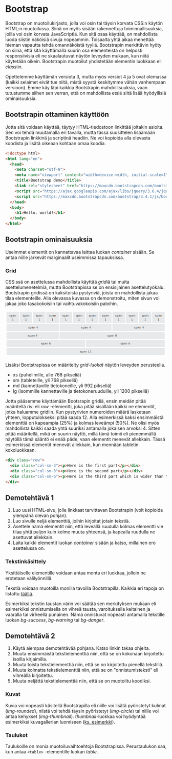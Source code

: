 # Bootstrap

Bootstrap on muotoilukirjasto, jolla voi osin tai täysin korvata CSS:n käytön HTML:n muotoilussa. Siinä on myös sisään rakennettuja toiminnallisuuksia, joilla voi osin korvata JavaScriptiä. Kun sitä osaa käyttää, on mahdollista luoda siistin näköisiä sivuja nopeammin. Toisaalta yhtä aikaa menettää hieman vapautta tehdä omannäköistä tyyliä. Bootstrapin merkittävin hyöty on siinä, että sitä käyttämällä suurin osa elementeistä on helposti responsiivisia eli ne skaalautuvat näytön leveyden mukaan, kun niitä käytetään oikein. Bootstrapin muotoilut yhdistetään elementin luokkaan eli *class*iin.

Opettelemme käyttämän versiota 3, mutta myös versiot 4 ja 5 ovat olemassa (kaikki selaimet eivät tue niitä, mistä syystä keskitymme vähän vanhempaan versioon). Emme käy läpi kaikkia Bootstrapin mahdollisuuksia, vaan tutustumme siihen sen verran, että on mahdollista etsiä siitä lisää hyödyllisiä ominaisuuksia. 

## Bootstrapin ottaminen käyttöön

Jotta sitä voidaan käyttää, täytyy HTML-tiedostoon linkittää joitakin asioita. Sen voi tehdä muutamalla eri tavalla, mutta tässä suosittelen lisäämään Bootstrapin linkkinä ja scriptinä headiin. Ne voi kopioida alla olevasta koodista ja lisätä oikeaan kohtaan omaa koodia.

````html
<!doctype html>
<html lang="en">
  <head>
    <meta charset="utf-8">
    <meta name="viewport" content="width=device-width, initial-scale=1">
    <title>Bootstrap demo</title>
    <link rel="stylesheet" href="https://maxcdn.bootstrapcdn.com/bootstrap/3.4.1/css/bootstrap.min.css">
    <script src="https://ajax.googleapis.com/ajax/libs/jquery/3.6.4/jquery.min.js"></script>
    <script src="https://maxcdn.bootstrapcdn.com/bootstrap/3.4.1/js/bootstrap.min.js"></script>
  </head>
  <body>
    <h1>Hello, world!</h1>
  </body>
</html>
````

## Bootstrapin ominaisuuksia

Useimmat elementit on kannattavaa laittaa luokan *container* sisään. Se antaa niille järkevät marginaalit useimmissa tapauksissa.

### Grid

CSS:ssä on asettelussa mahdollista käyttää *grid*iä tai muita asettelumenetelmiä, mutta Bootstrapissa se on ensisijainen asettelutyökalu. Bootstrapin gridissä on kaksitoista pystyriviä, joista on mahdollista jakaa tilaa elementeille. Alla olevassa kuvassa on demonstroitu, miten sivun voi jakaa joko tasakokoisiin tai vaihtuvakokoisiin paloihin.

![Bootstrapin grid](bootstrapgrid.PNG)

Lisäksi Bootstrapissa on määritelty *grid-luokat* näytön leveyden perusteella. 
- xs (puhelimille, alle 768 pikseliä)
- sm (tableteille, yli 768 pikseliä)
- md (kannettaville tietokoneille, yli 992 pikseliä)
- lg (isommille kannettaville ja tietokoneruuduille, yli 1200 pikseliä)

Jotta pääsemme käyttämään Bootsrapin gridiä, ensin meidän pitää määritellä rivi eli *row* -elementti, joka pitää sisällään kaikki ne elementit, jotka haluamme gridiin. Kun pystyrivien numeroiden määrä lasketaan yhteen, lopputulokseksi pitää saada 12. Alla esimerkissä kaksi ensimmäistä elementtiä on kapeampia (25%) ja kolmas leveämpi (50%). Ne olisi myös mahdollista kaikki saada yhtä suuriksi antamalla jokaisen arvoksi 4. Sitten pitää määritellä, mikä on suurin näyttö, millä tämä toimii eli pienemmällä näytöllä tämä sääntö ei enää päde, vaan elementit menevät allekkain. Tässä esimerkissä elementit menevät allekkain, kun mennään tabletin kokoluokkaan.

````html
<div class="row">
  <div class="col-sm-3"><p>Here is the first part</p></div>
  <div class="col-sm-3"><p>Here is the second part</p></div>
  <div class="col-sm-6"><p>Here is the third part which is wider than the first two</p></div>
</div>
````


## Demotehtävä 1

1. Luo uusi HTML-sivu, jolle linkkaat tarvittavan Bootstrapin (voit kopioida ylempänä olevan pohjan).
2. Luo sivulle neljä elementtiä, joihin kirjoitat jotain tekstiä.
3. Asettele nämä elementit niin, että leveällä ruudulla kolmas elementti vie tilaa yhtä paljon kuin kolme muuta yhteensä, ja kapealla ruudulla ne asettuvat allekkain.
4. Laita kaikki elementit luokan *container* sisään ja katso, millainen ero asettelussa on.

### Tekstinkäsittely

Yksittäiselle elementille voidaan antaa monta eri luokkaa, jolloin ne erotetaan välilyönnillä.

Tekstiä voidaan muotoilla monilla tavoilla Bootstrapilla. Kaikkia eri tapoja on listattu [täällä](https://www.w3schools.com/bootstrap/bootstrap_typography.asp)<base target="_blanck">. 

Esimerkiksi tekstin taustan värin voi säätää sen merkityksen mukaan eli esimerkiksi onnistumisella on vihreä tausta, varoituksella keltainen ja vaaralla tai virheellä punainen. Nämä onnistuvat nopeasti antamalla tekstille luokan *bg-success*, *bg-warning* tai *bg-danger*.

## Demotehtävä 2

1. Käytä aiempaa demotehtävää pohjana. Katso linkin takaa ohjeita.
2. Muuta ensimmäistä tekstielementtiä niin, että se on kokonaan kirjoitettu isoilla kirjaimilla.
3. Muuta toista tekstielementtiä niin, että se on kirjoitettu pienellä tekstillä.
4. Muuta kolmatta tekstielementtiä niin, että se on "onnistumisteksti" eli vihreällä kirjoitettu.
5. Muuta neljättä tekstielementtiä niin, että se on muotoiltu koodiksi.

### Kuvat

Kuvia voi nopeasti käsitellä Bootstrapilla eli niille voi lisätä pyöristetyt kulmat (*img-rounded*), niistä voi tehdä täysin pyöristetyt (*img-circle*) tai niille voi antaa kehykset (*img-thumbnail*). *thumbnail*-luokkaa voi hyödyntää esimerkiksi kuvagallerian luomiseen ([ks. esimerkki](https://www.w3schools.com/bootstrap/bootstrap_images.asp)<base target="_blanck">).

### Taulukot

Taulukoille on monia muotoiluvaihtoehtoja Bootstrapissa. Perustaulukon saa, kun antaa ``<table>`` -elementille luokan *table*. 